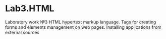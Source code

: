 # Lab3.HTML
Laboratory work №3  HTML hypertext markup language. Tags for creating forms and elements management on web pages. Installing applications from external sources
